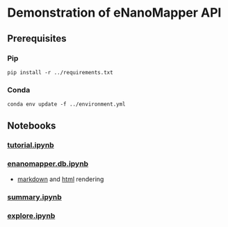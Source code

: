 # Demonstration of eNanoMapper API

## Prerequisites
### Pip
```
pip install -r ../requirements.txt
```

### Conda
```
conda env update -f ../environment.yml
```

## Notebooks

### [tutorial.ipynb](tutorial.ipynb)

### [enanomapper.db.ipynb](enanomapper.db.ipynb)
- [markdown](enanomapper.db.md) and [html](enanomapper.db.html) rendering

### [summary.ipynb](summary.ipynb)

### [explore.ipynb](explore.ipynb)
